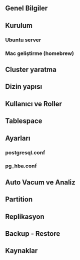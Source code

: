 ## Genel Bilgiler 

## Kurulum

### Ubuntu server

### Mac geliştirme (homebrew)

## Cluster yaratma

## Dizin yapısı

## Kullanıcı ve Roller

## Tablespace

## Ayarları 

### postgresql.conf

### pg_hba.conf

## Auto Vacum ve Analiz

## Partition

## Replikasyon

## Backup - Restore

## Kaynaklar
